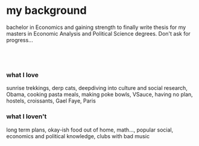 # my background

bachelor in Economics and gaining strength to finally write thesis for my masters in Economic Analysis and Political Science degrees. Don't ask for progress...
<br/><br/>
<br/><br/>
### what I love 
sunrise trekkings, derp cats, deepdiving into culture and social research, Obama, cooking pasta meals, making poke bowls, VSauce, having no plan, hostels, croissants, Gael Faye, Paris

### what I loven't
long term plans, okay-ish food out of home, math..., popular social, economics and political knowledge, clubs with bad music